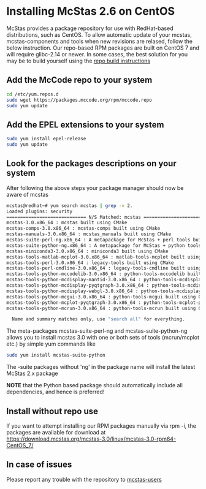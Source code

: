 # Installing McStas 2.6 on CentOS 

McStas provides a package repository for use with RedHat-based
distributions, such as CentOS. To allow automatic update of your
mcstas, mcstas-components and tools when new revisions are relased,
follow the below instruction. Our repo-based RPM packages are built on
CentOS 7 and will require glibc-2.14 or newer. In some cases, the best solution for you may be to build yourself using the [repo build instructions](https://github.com/McStasMcXtrace/McCode/wiki/Building-McStas-McXtrace)


## Add the McCode repo to your system
```bash
cd /etc/yum.repos.d
sudo wget https://packages.mccode.org/rpm/mccode.repo
sudo yum update
```


## Add the EPEL extensions to your system
```bash
sudo yum install epel-release
sudo yum update
```

## Look for the packages descriptions on your system
After following the above steps your package manager should now be aware of mcstas

```bash
mcstas@redhat~# yum search mcstas | grep -v 2.
Loaded plugins: security
============================= N/S Matched: mcstas ==============================
mcstas-3.0.x86_64 : mcstas built using CMake
mcstas-comps-3.0.x86_64 : mcstas-comps built using CMake
mcstas-manuals-3.0.x86_64 : mcstas_manuals built using CMake
mcstas-suite-perl-ng.x86_64 : A metapackage for McStas + perl tools built using CMake
mcstas-suite-python-ng.x86_64 : A metapackage for McStas + python tools built using CMake
mcstas-miniconda3-3.0.x86_64 : miniconda3 built using CMake
mcstas-tools-matlab-mcplot-3.0.x86_64 : matlab-tools-mcplot built using CMake
mcstas-tools-perl-3.0.x86_64 : legacy-tools built using CMake
mcstas-tools-perl-cmdline-3.0.x86_64 : legacy-tools-cmdline built using CMake
mcstas-tools-python-mccodelib-3.0.x86_64 : python-tools-mccodelib built using CMake
mcstas-tools-python-mcdisplay-mantid-3.0.x86_64 : python-tools-mcdisplay-mantid built using CMake
mcstas-tools-python-mcdisplay-pyqtgraph-3.0.x86_64 : python-tools-mcdisplay-pyqtgraph built using CMake
mcstas-tools-python-mcdisplay-webgl-3.0.x86_64 : python-tools-mcdisplay-webgl
mcstas-tools-python-mcgui-3.0.x86_64 : python-tools-mcgui built using CMake
mcstas-tools-python-mcplot-pyqtgraph-3.0.x86_64 : python-tools-mcplot-pyqtgraph built using CMake
mcstas-tools-python-mcrun-3.0.x86_64 : python-tools-mcrun built using CMake

  Name and summary matches only, use "search all" for everything.
```
The meta-packages mcstas-suite-perl-ng and mcstas-suite-python-ng allows you to install mcstas 3.0 with one or both sets of tools (mcrun/mcplot etc.) by simple yum commands like

```bash
sudo yum install mcstas-suite-python
```
The -suite packages without 'ng' in the package name will install the
latest McStas 2.x package


**NOTE** that the Python based package should automatically include
all dependencies, and hence is preferred!

## Install without repo use
If you want to attempt installing our RPM packages manually via rpm -i, the packages are available for download at https://download.mcstas.org/mcstas-3.0/linux/mcstas-3.0-rpm64-CentOS_7/


## In case of issues
Please report any trouble with the repository to [mcstas-users](mailto:mcstas-users@mcstas.org)

